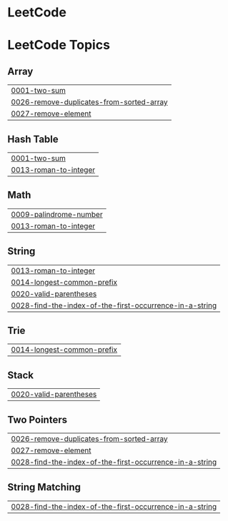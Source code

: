 # LeetCode
<!---LeetCode Topics Start-->
# LeetCode Topics
## Array
|  |
| ------- |
| [0001-two-sum](https://github.com/kathir-k03/LeetCode/tree/master/0001-two-sum) |
| [0026-remove-duplicates-from-sorted-array](https://github.com/kathir-k03/LeetCode/tree/master/0026-remove-duplicates-from-sorted-array) |
| [0027-remove-element](https://github.com/kathir-k03/LeetCode/tree/master/0027-remove-element) |
## Hash Table
|  |
| ------- |
| [0001-two-sum](https://github.com/kathir-k03/LeetCode/tree/master/0001-two-sum) |
| [0013-roman-to-integer](https://github.com/kathir-k03/LeetCode/tree/master/0013-roman-to-integer) |
## Math
|  |
| ------- |
| [0009-palindrome-number](https://github.com/kathir-k03/LeetCode/tree/master/0009-palindrome-number) |
| [0013-roman-to-integer](https://github.com/kathir-k03/LeetCode/tree/master/0013-roman-to-integer) |
## String
|  |
| ------- |
| [0013-roman-to-integer](https://github.com/kathir-k03/LeetCode/tree/master/0013-roman-to-integer) |
| [0014-longest-common-prefix](https://github.com/kathir-k03/LeetCode/tree/master/0014-longest-common-prefix) |
| [0020-valid-parentheses](https://github.com/kathir-k03/LeetCode/tree/master/0020-valid-parentheses) |
| [0028-find-the-index-of-the-first-occurrence-in-a-string](https://github.com/kathir-k03/LeetCode/tree/master/0028-find-the-index-of-the-first-occurrence-in-a-string) |
## Trie
|  |
| ------- |
| [0014-longest-common-prefix](https://github.com/kathir-k03/LeetCode/tree/master/0014-longest-common-prefix) |
## Stack
|  |
| ------- |
| [0020-valid-parentheses](https://github.com/kathir-k03/LeetCode/tree/master/0020-valid-parentheses) |
## Two Pointers
|  |
| ------- |
| [0026-remove-duplicates-from-sorted-array](https://github.com/kathir-k03/LeetCode/tree/master/0026-remove-duplicates-from-sorted-array) |
| [0027-remove-element](https://github.com/kathir-k03/LeetCode/tree/master/0027-remove-element) |
| [0028-find-the-index-of-the-first-occurrence-in-a-string](https://github.com/kathir-k03/LeetCode/tree/master/0028-find-the-index-of-the-first-occurrence-in-a-string) |
## String Matching
|  |
| ------- |
| [0028-find-the-index-of-the-first-occurrence-in-a-string](https://github.com/kathir-k03/LeetCode/tree/master/0028-find-the-index-of-the-first-occurrence-in-a-string) |
<!---LeetCode Topics End-->